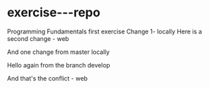 # exercise---repo
Programming Fundamentals first exercise
Change 1- locally
Here is a second change - web


And one change from master locally

Hello again from the branch develop

And that's the conflict - web


